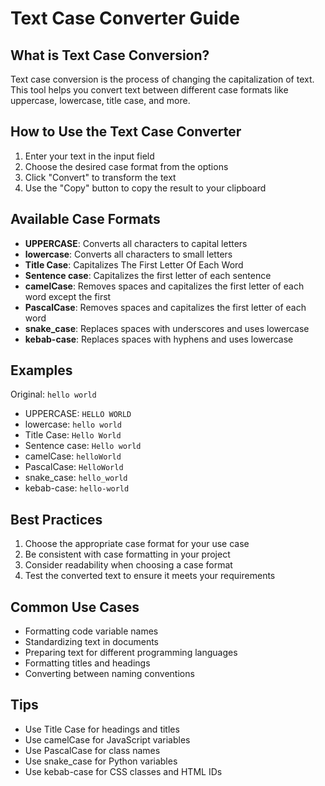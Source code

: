 # Text Case Converter Guide

## What is Text Case Conversion?

Text case conversion is the process of changing the capitalization of text. This tool helps you convert text between different case formats like uppercase, lowercase, title case, and more.

## How to Use the Text Case Converter

1. Enter your text in the input field
2. Choose the desired case format from the options
3. Click "Convert" to transform the text
4. Use the "Copy" button to copy the result to your clipboard

## Available Case Formats

- **UPPERCASE**: Converts all characters to capital letters
- **lowercase**: Converts all characters to small letters
- **Title Case**: Capitalizes The First Letter Of Each Word
- **Sentence case**: Capitalizes the first letter of each sentence
- **camelCase**: Removes spaces and capitalizes the first letter of each word except the first
- **PascalCase**: Removes spaces and capitalizes the first letter of each word
- **snake_case**: Replaces spaces with underscores and uses lowercase
- **kebab-case**: Replaces spaces with hyphens and uses lowercase

## Examples

Original: `hello world`
- UPPERCASE: `HELLO WORLD`
- lowercase: `hello world`
- Title Case: `Hello World`
- Sentence case: `Hello world`
- camelCase: `helloWorld`
- PascalCase: `HelloWorld`
- snake_case: `hello_world`
- kebab-case: `hello-world`

## Best Practices

1. Choose the appropriate case format for your use case
2. Be consistent with case formatting in your project
3. Consider readability when choosing a case format
4. Test the converted text to ensure it meets your requirements

## Common Use Cases

- Formatting code variable names
- Standardizing text in documents
- Preparing text for different programming languages
- Formatting titles and headings
- Converting between naming conventions

## Tips

- Use Title Case for headings and titles
- Use camelCase for JavaScript variables
- Use PascalCase for class names
- Use snake_case for Python variables
- Use kebab-case for CSS classes and HTML IDs 